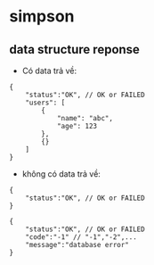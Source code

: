 # simpson

## data structure reponse

- Có data trả về:
```
{
    "status":"OK", // OK or FAILED
    "users": [
        {
            "name": "abc",
            "age": 123
        },
        {}
    ]
}
```

- không có data trả về:

```
{
    "status":"OK", // OK or FAILED
}
```

```
{
    "status":"OK", // OK or FAILED
    "code":"-1" // "-1","-2",...
    "message":"database error"
}
```
